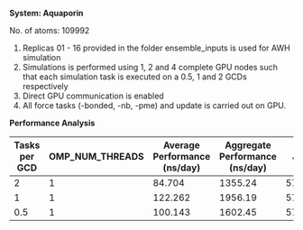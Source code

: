 **System: Aquaporin**

No. of atoms: 109992

1. Replicas 01 - 16 provided in the folder ensemble_inputs is used for AWH simulation
2. Simulations is performed using 1, 2 and 4 complete GPU nodes such that each simulation task is executed on a 0.5, 1 and 2 GCDs respectively
3. Direct GPU communication is enabled
4. All force tasks (-bonded, -nb, -pme) and update is carried out on GPU.

**Performance Analysis**

| Tasks per GCD |  OMP_NUM_THREADS   | Average Performance (ns/day) | Aggregate Performance (ns/day) | Job ID      |
|---------------|--------------------|------------------------------|--------------------------------|-------------|
|       2       |        1           |        84.704                |      1355.24                   |  5732750    |
|       1       |        1           |       122.262                |      1956.19                   |  5725894    |
|     0.5       |        1           |       100.143                |      1602.45                   |  5726128    |
